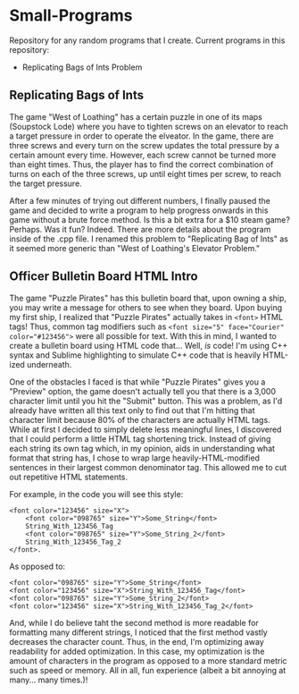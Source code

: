 # Small-Programs
Repository for any random programs that I create.
Current programs in this repository:
* Replicating Bags of Ints Problem

## Replicating Bags of Ints
The game "West of Loathing" has a certain puzzle in one of its maps (Soupstock Lode) where you have to tighten screws on an elevator to reach a target pressure in order to operate the elveator. In the game, there are three screws and every turn on the screw updates the total pressure by a certain amount every time. However, each screw cannot be turned more than eight times. Thus, the player has to find the correct combination of turns on each of the three screws, up until eight times per screw, to reach the target pressure. 

After a few minutes of trying out different numbers, I finally paused the game and decided to write a program to help progress onwards in this game without a brute force method. Is this a bit extra for a $10 steam game? Perhaps. Was it fun? Indeed. There are more details about the program inside of the .cpp file. I renamed this problem to "Replicating Bag of Ints" as it seemed more generic than "West of Loathing's Elevator Problem."

## Officer Bulletin Board HTML Intro
The game "Puzzle Pirates" has this bulletin board that, upon owning a ship, you may write a message for others to see when they board. Upon buying my first ship, I realized that "Puzzle Pirates" actually takes in `<font>` HTML tags! Thus, common tag modifiers such as `<font size="5" face="Courier" color="#123456">` were all possible for text. With this in mind, I wanted to create a bulletin board using HTML code that... Well, _is_ code! I'm using C++ syntax and Sublime highlighting to simulate C++ code that is heavily HTML-ized underneath.

One of the obstacles I faced is that while "Puzzle Pirates" gives you a "Preview" option, the game doesn't actually tell you that there is a 3,000 character limit until you hit the "Submit" button. This was a problem, as I'd already have written all this text only to find out that I'm hitting that character limit because 80% of the characters are actually HTML tags. While at first I decided to simply delete less meaningful lines, I discovered that I could perform a little HTML tag shortening trick. Instead of giving each string its own tag which, in my opinion, aids in understanding what format that string has, I chose to wrap large heavily-HTML-modified sentences in their largest common denominator tag. This allowed me to cut out repetitive HTML statements.

For example, in the code you will see this style:
```
<font color="123456" size="X">
	<font color="098765" size="Y">Some_String</font>
	String_With_123456_Tag
	<font color="098765" size="Y">Some_String_2</font>
	String_With_123456_Tag_2
</font>.
```

As opposed to:

```
<font color="098765" size="Y">Some_String</font>
<font color="123456" size="X">String_With_123456_Tag</font>
<font color="098765" size="Y">Some_String_2</font>
<font color="123456" size="X">String_With_123456_Tag_2</font>
```

And, while I do believe taht the second method is more readable for formatting many different strings, I noticed that the first method vastly decreases the character count. Thus, in the end, I'm optimizing away readability for added optimization. In this case, my optimization is the amount of characters in the program as opposed to a more standard metric such as speed or memory. All in all, fun experience (albeit a bit annoying at many... many times.)!
